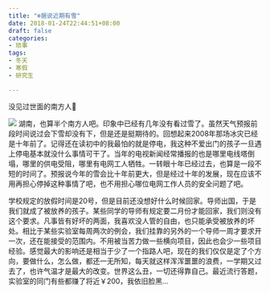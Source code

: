 ```yaml
---
title: "❄据说近期有雪"
date: 2018-01-24T22:44:51+08:00
draft: false
categories:
- 琐事
tags:
- 冬天
- 寒假
- 研究生

---
```


没见过世面的南方人🤧
<!--more-->
![](https://ws1.sinaimg.cn/large/0067saHNgy1fqkgylt8aqj310g0jj409.jpg)
湖南，也算半个南方人吧。印象中已经有几年没有看过雪了。虽然天气预报前段时间说过会下雪却没有下，但是还是挺期待的。
​
回想起来2008年那场冰灾已经是十年前了。记得还在读初中的我最怕的就是停电，我这种不爱出门的孩子一旦遇上停电基本就没什么事情可干了。当年的电视新闻经常播报的也是哪里电线塔倒塌，哪里的供电受阻，哪里有电网工人牺牲。一转眼十年已经过去，也算是一段不短的时间了。预报说今年的雪会比十年前更大，但是经过十年的发展，现在应该不用再担心停掉这种事情了吧，也不用担心哪位电网工作人员的安全问题了吧。
​

学校规定的放假时间是20号，但是目前还没想好什么时候回家。导师出国，于是我们就成了被放养的孩子。某些同学的导师有规定要二月份才能回家，我们则没有这个要求。​
凡事皆有好坏的两面，我喜欢没人管的自由，也只能承受被放养的坏处。相比于某些实验室每周两次的例会，我们挂靠的另外的一个导师一周才要求开一次，还在能接受的范围内。不用被当苦力做一些横向项目，因此也会少一些项目经验。感觉最大的影响还是相当于少了一个指路人吧，现在的我们仅仅是定了个方向，要做什么，怎么做，都还一无所知，每天就这样浑浑噩噩的浪费，一学期又过去了，也许气温才是最大的改变。世界这么丑，一切还得靠自己。
​
最近流行答题，实验室的同门有些都赚了将近￥200，我依旧脸黑…